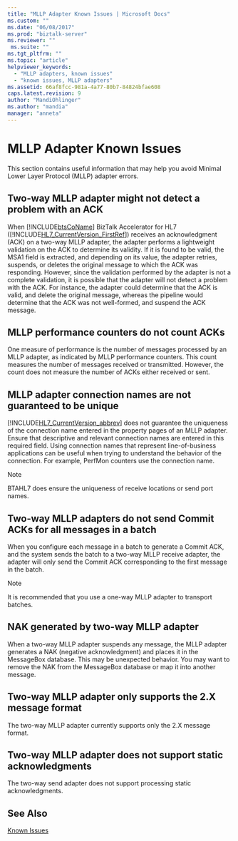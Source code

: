 ```yaml
---
title: "MLLP Adapter Known Issues | Microsoft Docs"
ms.custom: ""
ms.date: "06/08/2017"
ms.prod: "biztalk-server"
ms.reviewer: ""
 ms.suite: ""
ms.tgt_pltfrm: ""
ms.topic: "article"
helpviewer_keywords: 
  - "MLLP adapters, known issues"
  - "known issues, MLLP adapters"
ms.assetid: 66af8fcc-981a-4a77-80b7-84824bfae608
caps.latest.revision: 9
author: "MandiOhlinger"
ms.author: "mandia"
manager: "anneta"
---
```

# MLLP Adapter Known Issues
This section contains useful information that may help you avoid Minimal Lower Layer Protocol (MLLP) adapter errors.  
  
## Two-way MLLP adapter might not detect a problem with an ACK  
 When [!INCLUDE[btsCoName](../../includes/btsconame-md.md)] BizTalk Accelerator for HL7 ([!INCLUDE[HL7_CurrentVersion_FirstRef](../../includes/hl7-currentversion-firstref-md.md)]) receives an acknowledgment (ACK) on a two-way MLLP adapter, the adapter performs a lightweight validation on the ACK to determine its validity. If it is found to be valid, the MSA1 field is extracted, and depending on its value, the adapter retries, suspends, or deletes the original message to which the ACK was responding. However, since the validation performed by the adapter is not a complete validation, it is possible that the adapter will not detect a problem with the ACK. For instance, the adapter could determine that the ACK is valid, and delete the original message, whereas the pipeline would determine that the ACK was not well-formed, and suspend the ACK message.  
  
## MLLP performance counters do not count ACKs  
 One measure of performance is the number of messages processed by an MLLP adapter, as indicated by MLLP performance counters. This count measures the number of messages received or transmitted. However, the count does not measure the number of ACKs either received or sent.  
  
## MLLP adapter connection names are not guaranteed to be unique  
 [!INCLUDE[HL7_CurrentVersion_abbrev](../../includes/hl7-currentversion-abbrev-md.md)] does not guarantee the uniqueness of the connection name entered in the property pages of an MLLP adapter. Ensure that descriptive and relevant connection names are entered in this required field. Using connection names that represent line-of-business applications can be useful when trying to understand the behavior of the connection. For example, PerfMon counters use the connection name.  
  
> [!NOTE]
>  BTAHL7 does ensure the uniqueness of receive locations or send port names.  
  
## Two-way MLLP adapters do not send Commit ACKs for all messages in a batch  
 When you configure each message in a batch to generate a Commit ACK, and the system sends the batch to a two-way MLLP receive adapter, the adapter will only send the Commit ACK corresponding to the first message in the batch.  
  
> [!NOTE]
>  It is recommended that you use a one-way MLLP adapter to transport batches.  
  
## NAK generated by two-way MLLP adapter  
 When a two-way MLLP adapter suspends any message, the MLLP adapter generates a NAK (negative acknowledgment) and places it in the MessageBox database. This may be unexpected behavior. You may want to remove the NAK from the MessageBox database or map it into another message.  
  
## Two-way MLLP adapter only supports the 2.X message format  
 The two-way MLLP adapter currently supports only the 2.X message format.  
  
## Two-way MLLP adapter does not support static acknowledgments  
 The two-way send adapter does not support processing static acknowledgments.  
  
## See Also  
 [Known Issues](../../adapters-and-accelerators/accelerator-hl7/known-issues1.md)
